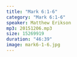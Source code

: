 ```yaml
---
title: "Mark 6:1-6"
category: "Mark 6:1-6"
speaker: Matthew Erikson
mp3: 20151206.mp3
size: 15269919
duration: "46:39"
image: mark6-1-6.jpg
---
```

